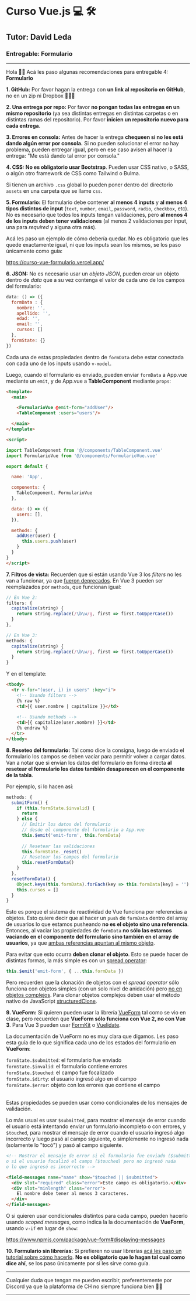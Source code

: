 # Curso Vue.js 💻️ 🛠️
## Tutor: David Leda
### Entregable: Formulario
---


Hola 🙋‍♂️️ Acá les paso algunas recomendaciones para entregable 4: __Formulario__


__1. GitHub:__ Por favor hagan la entrega con __un link al repositorio en GitHub__, no en un zip ni Dropbox 🙏️🙏️🙏️

__2. Una entrega por repo:__ Por favor __no pongan todas las entregas en un mismo repositorio__ (ya sea distintas entregas en distintas carpetas o en distintas ramas del repositorio). Por favor __inicien un repositorio nuevo para cada entrega__.

__3. Errores en consola:__ Antes de hacer la entrega __chequeen si no les está dando algún error por consola.__ Si no pueden solucionar el error no hay problema, pueden entregar igual, pero en ese caso avisen al hacer la entrega: "Me está dando tal error por consola."

__4. CSS: No es obligatorio usar Bootstrap__. Pueden usar CSS nativo, o SASS, o algún otro framework de CSS como Tailwind o Bulma.

Si tienen un archivo `.css` global lo pueden poner dentro del directorio `assets` en una carpeta que se llame `css`.

__5. Formulario:__ El formulario debe contener __al menos 4 inputs__ y __al menos 4 tipos distintos de input__ (`text`, `number`, `email`, `password`, `radio`, `checkbox`, etc). No es necesario que todos los inputs tengan validaciones, pero __al menos 4 de los inputs deben tener validaciones__ (al menos 2 validaciones por input, una para _required_ y alguna otra más).

Acá les paso un ejemplo de cómo debería quedar. No es obligatorio que les quede exactamente igual, ni que los inputs sean los mismos, se los paso únicamente como guía:

<a href="https://curso-vue-formulario.vercel.app/" target="_blank">https://curso-vue-formulario.vercel.app/</a>

__6. JSON:__ No es necesario usar un _objeto JSON_, pueden crear un objeto dentro de _data_ que a su vez contenga el valor de cada uno de los campos del formulario:

```js
data: () => ({
  formData : {
    nombre: '',
    apellido: '',
    edad: '',
    email: '',
    cursos: []
  },
  formState: {}
})
```
Cada una de estas propiedades dentro de `formData` debe estar conectada con cada uno de los inputs usando `v-model`. 

Luego, cuando el formulario es enviado, pueden enviar `formData` a App.vue mediante un `emit`, y de App.vue a __TableComponent__ mediante `props`:

```html
<template>
  <main>

    <FormularioVue @emit-form="addUser"/>
    <TableComponent :users="users"/>

  </main>
</template>

<script>

import TableComponent from '@/components/TableComponent.vue'
import FormularioVue from '@/components/FormularioVue.vue'

export default {

  name: 'App',

  components: {
    TableComponent, FormularioVue
  },

  data: () => ({
    users: [],  
  }),

  methods: {
    addUser(user) {    
      this.users.push(user)
    }
  }
}
</script>
```

__7. Filtros de vista:__ Recuerden que si están usando Vue 3 los _filters_ no les van a funcionar, ya que [fueron deprecados](https://v3-migration.vuejs.org/breaking-changes/filters.html#filters). En Vue 3 pueden ser reemplazados por `methods`, que funcionan igual:

```js
// En Vue 2:
filters: {
  capitalize(string) {
    return string.replace(/\b\w/g, first => first.toUpperCase())
  }
},

// En Vue 3:
methods: {
  capitalize(string) {
    return string.replace(/\b\w/g, first => first.toUpperCase())
  }
}
```

Y en el template:

```html
<tbody>
  <tr v-for="(user, i) in users" :key="i">
    <!-- Usando filters -->
    {% raw %}
    <td>{{ user.nombre | capitalize }}</td>
    
    <!-- Usando methods -->
    <td>{{ capitalize(user.nombre) }}</td>
    {% endraw %}
  </tr>
</tbody>
```

__8. Reseteo del formulario:__ Tal como dice la consigna, luego de enviado el formulario los campos se deben vaciar para permitir volver a cargar datos. Van a notar que si envían los datos del formulario en forma directa __al resetear el formulario los datos también desaparecen en el componente de la tabla__.

Por ejemplo, si lo hacen así:

```js
methods: {
  submitForm() {
    if (this.formState.$invalid) {
      return
    } else {
      // Emitir los datos del formulario
      // desde el componente del formulario a App.vue
      this.$emit('emit-form', this.formData)
  
      // Resetear las validaciones
      this.formState._reset()
      // Resetear los campos del formulario
      this.resetFormData()
    }
  },
  resetFormData() {
    Object.keys(this.formData).forEach(key => this.formData[key] = '')
    this.cursos = []
  }
}
```
Esto es porque el sistema de reactividad de Vue funciona por referencias a objetos. Esto quiere decir que al hacer un `push` de `formData` dentro del array de usuarios lo que estamos pusheando __no es el objeto sino una referencia__. Entonces, al vaciar las propiedades de `formData` __no sólo las estamos vaciando en el componente del formulario sino también en el array de usuarios__, ya que [ambas referencias apuntan al mismo objeto](https://frontendlab.vercel.app/vue/formulario/#array-push-spread-operator).

Para evitar que esto ocurra __deben clonar el objeto__. Esto se puede hacer de distintas formas, la más simple es con un [spread operator](https://developer.mozilla.org/es/docs/Web/JavaScript/Reference/Operators/Spread_syntax#spread_en_literales_tipo_objeto):

```js
this.$emit('emit-form', { ...this.formData })
```

Pero recuerden que la clonación de objetos con el _spread operator_ sólo funciona con objetos simples (con un solo nivel de anidación) pero [no en objetos complejos](https://developer.mozilla.org/en-US/docs/Web/JavaScript/Reference/Operators/Spread_syntax#spread_in_array_literals). Para clonar objetos complejos deben usar el método nativo de JavaScript [structuredClone](https://developer.mozilla.org/en-US/docs/Web/API/structuredClone).

__9. VueForm:__ Si quieren pueden usar la librería [VueForm](https://github.com/fergaldoyle/vue-form) tal como se vio en clase, pero recuerden que __VueForm sólo funciona con Vue 2, no con Vue 3__. Para Vue 3 pueden usar [FormKit](https://formkit.com/) o [Vuelidate](https://vuelidate-next.netlify.app/).

La documentación de VueForm no es muy clara que digamos. Les paso esta guía de lo que significa cada uno de los estados del formulario en __VueForm__:

`formState.$submitted`: el formulario fue enviado
<br>
`formState.$invalid`: el formulario contiene errores
<br>
`formState.$touched`: el campo fue focalizado
<br>
`formState.$dirty`: el usuario ingresó algo en el campo
<br>
`formState.$error`: objeto con los errores que contiene el campo
<br>
<br>

Estas propiedades se pueden usar como condicionales de los mensajes de validación.

Lo más usual es usar `$submitted`, para mostrar el mensaje de error cuando el usuario está intentando enviar un formulario incompleto o con errores, y `$touched`, para mostrar el mensaje de error cuando el usuario ingresó algo incorrecto y luego pasó al campo siguiente, o simplemente no ingresó nada (solamente lo "tocó") y pasó al campo siguiente.

```html
<!-- Mostrar el mensaje de error si el formulario fue enviado ($submitted)
o si el usuario focalizó el campo ($touched) pero no ingresó nada
o lo que ingresó es incorrecto -->

<field-messages name="name" show="$touched || $submitted">
  <div slot="required" class="error">Este campo es obligatorio.</div>
  <div slot="minlength" class="error">
    El nombre debe tener al menos 3 caracteres.
  </div>
</field-messages>
```

O si quieren usar condicionales distintos para cada campo, pueden hacerlo usando _scoped messages_, como indica la la documentación de __VueForm__, usando `v-if` en lugar de `show`:

<a href="https://www.npmjs.com/package/vue-form#displaying-messages" target="_blank">https://www.npmjs.com/package/vue-form#displaying-messages</a>



__10. Formulario sin librerías:__ Si prefieren no usar librerías [acá les paso un tutorial sobre cómo hacerlo](https://frontendlab.vercel.app/vue/formulario/). __No es obligatorio que lo hagan tal cual como dice ahí__, se los paso únicamente por si les sirve como guía.


<hr>

Cualquier duda que tengan me pueden escribir, preferentemente por Discord ya que la plataforma de CH no siempre funciona bien 🤷‍♂️️

<hr>
